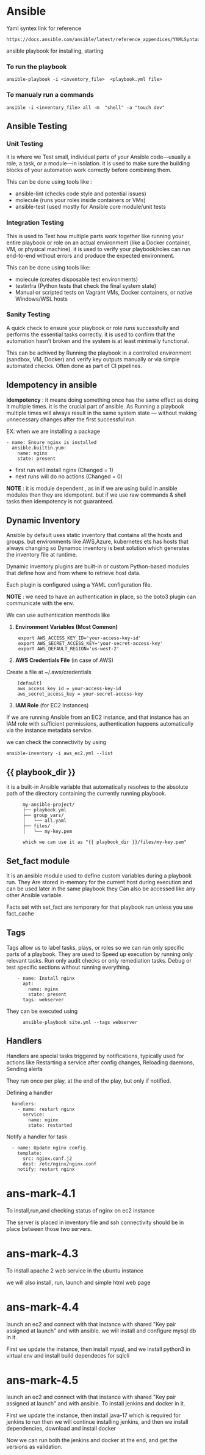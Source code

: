 # Ansible
Yaml syntex link for reference
~~~
https://docs.ansible.com/ansible/latest/reference_appendices/YAMLSyntax.html
~~~

ansible playbook for installing, starting
### To run the playbook
~~~
ansible-playbook -i <inventory_file>  <playbook.yml file>
~~~
### To manualy run a commands
~~~
ansible -i <inventory_file> all -m  "shell" -a "touch dev"
~~~
## Ansible Testing
### Unit Testing
it is where we Test small, individual parts of your Ansible code—usually a role, a task, or a module—in isolation. it is used to make sure the building blocks of your automation work correctly before combining them.

This can be done using tools like :
  - ansible-lint (checks code style and potential issues)
  - molecule (runs your roles inside containers or VMs)
  - ansible-test (used mostly for Ansible core module/unit tests
    
### Integration Testing
This is used to Test how multiple parts work together like running your entire playbook or role on an actual environment (like a Docker container, VM, or physical machine). it is used to verify your playbook/roles can run end-to-end without errors and produce the expected environment.

This can be done using tools like:
  - molecule (creates disposable test environments)
  - testinfra (Python tests that check the final system state)
  - Manual or scripted tests on Vagrant VMs, Docker containers, or native Windows/WSL hosts
### Sanity Testing
A quick check to ensure your playbook or role runs successfully and performs the essential tasks correctly. it is used to confirm that the automation hasn’t broken and the system is at least minimally functional.

This can be achived by Running the playbook in a controlled environment (sandbox, VM, Docker) and verify key outputs manually or via simple automated checks. Often done as part of CI pipelines.

## Idempotency in ansible

**idempotency** : it means doing something once has the same effect as doing it multiple times. it is the crucial part of ansible. As Running a playbook multiple times will always result in the same system state — without making unnecessary changes after the first successful run.

EX: when we are installing a package
~~~
- name: Ensure nginx is installed
  ansible.builtin.yum:
    name: nginx
    state: present
~~~

- first run will install nginx (Changed = 1)
- next runs will do no actions (Changed = 0)

**NOTE** : it is module dependent , as in if we are using build in ansible modules then they are idempotent. but if we use raw commands & shell tasks then idempotency is not guaranteed.

## Dynamic Inventory
Ansible by default uses static inventory that contains all the hosts and groups. but environments like AWS,Azure, kubernetes ets has hosts that always changing so Dynamoc inventory is best solution which generates the inventory file at runtime.

Dynamic inventory plugins are built-in or custom Python-based modules that define how and from where to retrieve host data.

Each plugin is configured using a YAML configuration file.

**NOTE** : we need to have an authentication in place, so the boto3 plugin can communicate with the env.

We can use authentication menthods like

1) **Environment Variables (Most Common)** 

        export AWS_ACCESS_KEY_ID='your-access-key-id'
        export AWS_SECRET_ACCESS_KEY='your-secret-access-key'
        export AWS_DEFAULT_REGION='us-west-2'
2) **AWS Credentials File** (in case of AWS) 

Create a file at ~/.aws/credentials

        [default]
        aws_access_key_id = your-access-key-id
        aws_secret_access_key = your-secret-access-key
3) **IAM Role** (for EC2 Instances)

If we are running Ansible from an EC2 instance, and that instance has an IAM role with sufficient permissions, authentication happens automatically via the instance metadata service.

we can check the connectivity by using 

    ansible-inventory -i aws_ec2.yml --list
    
## {{ playbook_dir }}

it is a built-in Ansible variable that automatically resolves to the absolute path of the directory containing the currently running playbook.

          my-ansible-project/
          ├── playbook.yml
          ├── group_vars/
          │   └── all.yaml
          ├── files/
          │   └── my-key.pem

          which we can use it as "{{ playbook_dir }}/files/my-key.pem"

## Set_fact module
It is an ansible module used to define custom variables during a playbook run. They Are stored in-memory for the current host during execution and can be used later in the same playbook they Can also be accessed like any other Ansible variable.

Facts set with set_fact are temporary for that playbook run unless you use fact_cache

## Tags
Tags allow us to label tasks, plays, or roles so we can run only specific parts of a playbook. They are used to Speed up execution by running only relevant tasks. Run only audit checks or only remediation tasks. Debug or test specific sections without running everything.

        - name: Install nginx
          apt:
            name: nginx
            state: present
          tags: webserver

They can be executed using

          ansible-playbook site.yml --tags webserver

## Handlers
Handlers are special tasks triggered by notifications, typically used for actions like Restarting a service after config changes, Reloading daemons, Sending alerts

They run once per play, at the end of the play, but only if notified.

Defining a handler

      handlers:
        - name: restart nginx
          service:
            name: nginx
            state: restarted
Notify a handler for task

      - name: Update nginx config
        template:
          src: nginx.conf.j2
          dest: /etc/nginx/nginx.conf
        notify: restart nginx
        
# ans-mark-4.1
To install,run,and checking status of nginx on ec2 instance

The server is placed in inventory file and ssh connectivity should be in place between those two servers.

# ans-mark-4.3

To install apache 2 web service in the ubuntu instance

we will also install, run, launch and simple html web page 

# ans-mark-4.4

launch an ec2 and connect with that instance with shared "Key pair assigned at launch" and with ansible. we will install and configure mysql db in it.

First we update the instance, then install mysql, and we install python3 in virtual env and install build dependeces for sqlcli

# ans-mark-4.5

launch an ec2 and connect with that instance with shared "Key pair assigned at launch" and with ansible. To install jenkins and docker in it.

First we update the instance, then install java-17 which is required for jenkins to run then we will continue installing jenkins, and then we install dependencies, download and install docker 

Now we can run both the jenkins and docker at the end, and get the versions as validation.

 
